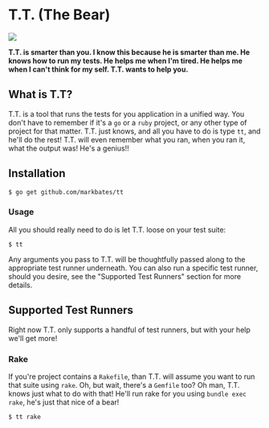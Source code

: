 # T.T. (The Bear)

 ![](http://images.buycostumes.com/mgen/merchandiser/grateful-dead-blue-dancing-bear-deluxe-adult-costume-bc-805288.jpg?zm=250,250,1,0,0)

__T.T. is smarter than you. I know this because he is smarter than me. He knows how to run my tests. He helps me when I'm tired. He helps me when I can't think for my self. T.T. wants to help you.__

## What is T.T?

T.T. is a tool that runs the tests for you application in a unified way. You don't have to remember if it's a `go` or a `ruby` project, or any other type of project for that matter. T.T. just knows, and all you have to do is type `tt`, and he'll do the rest! T.T. will even remember what you ran, when you ran it, what the output was! He's a genius!!

## Installation

```
$ go get github.com/markbates/tt
```

### Usage

All you should really need to do is let T.T. loose on your test suite:

```
$ tt
```

Any arguments you pass to T.T. will be thoughtfully passed along to the appropriate test runner underneath. You can also run a specific test runner, should you desire, see the "Supported Test Runners" section for more details.

## Supported Test Runners

Right now T.T. only supports a handful of test runners, but with your help we'll get more!

### Rake

If you're project contains a `Rakefile`, than T.T. will assume you want to run that suite using `rake`. Oh, but wait, there's a `Gemfile` too? Oh man, T.T. knows just what to do with that! He'll run rake for you using `bundle exec rake`, he's just that nice of a bear!

```
$ tt rake
```
